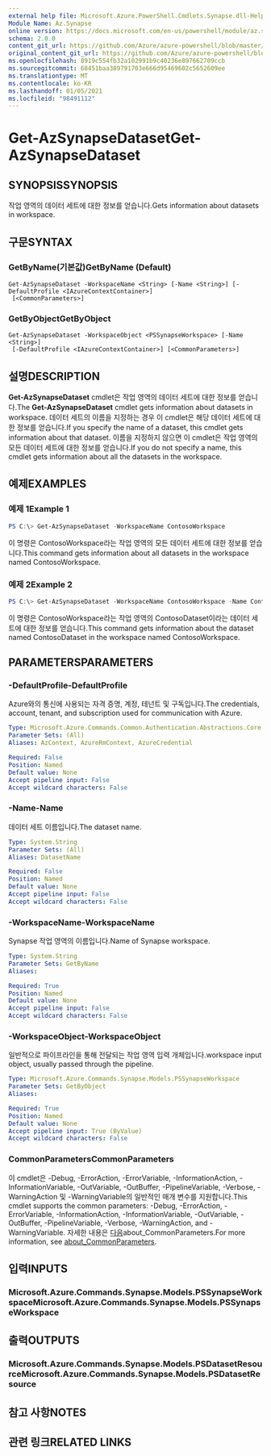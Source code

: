 ```yaml
---
external help file: Microsoft.Azure.PowerShell.Cmdlets.Synapse.dll-Help.xml
Module Name: Az.Synapse
online version: https://docs.microsoft.com/en-us/powershell/module/az.synapse/get-azsynapsedataset
schema: 2.0.0
content_git_url: https://github.com/Azure/azure-powershell/blob/master/src/Synapse/Synapse/help/Get-AzSynapseDataset.md
original_content_git_url: https://github.com/Azure/azure-powershell/blob/master/src/Synapse/Synapse/help/Get-AzSynapseDataset.md
ms.openlocfilehash: 8919c554fb32a102991b9c40236e897662709ccb
ms.sourcegitcommit: 68451baa389791703e666d95469602c5652609ee
ms.translationtype: MT
ms.contentlocale: ko-KR
ms.lasthandoff: 01/05/2021
ms.locfileid: "98491112"
---
```

# <span data-ttu-id="5e821-101">Get-AzSynapseDataset</span><span class="sxs-lookup"><span data-stu-id="5e821-101">Get-AzSynapseDataset</span></span>

## <span data-ttu-id="5e821-102">SYNOPSIS</span><span class="sxs-lookup"><span data-stu-id="5e821-102">SYNOPSIS</span></span>
<span data-ttu-id="5e821-103">작업 영역의 데이터 세트에 대한 정보를 얻습니다.</span><span class="sxs-lookup"><span data-stu-id="5e821-103">Gets information about datasets in workspace.</span></span>

## <span data-ttu-id="5e821-104">구문</span><span class="sxs-lookup"><span data-stu-id="5e821-104">SYNTAX</span></span>

### <span data-ttu-id="5e821-105">GetByName(기본값)</span><span class="sxs-lookup"><span data-stu-id="5e821-105">GetByName (Default)</span></span>
```
Get-AzSynapseDataset -WorkspaceName <String> [-Name <String>] [-DefaultProfile <IAzureContextContainer>]
 [<CommonParameters>]
```

### <span data-ttu-id="5e821-106">GetByObject</span><span class="sxs-lookup"><span data-stu-id="5e821-106">GetByObject</span></span>
```
Get-AzSynapseDataset -WorkspaceObject <PSSynapseWorkspace> [-Name <String>]
 [-DefaultProfile <IAzureContextContainer>] [<CommonParameters>]
```

## <span data-ttu-id="5e821-107">설명</span><span class="sxs-lookup"><span data-stu-id="5e821-107">DESCRIPTION</span></span>
<span data-ttu-id="5e821-108">**Get-AzSynapseDataset** cmdlet은 작업 영역의 데이터 세트에 대한 정보를 얻습니다.</span><span class="sxs-lookup"><span data-stu-id="5e821-108">The **Get-AzSynapseDataset** cmdlet gets information about datasets in workspace.</span></span>
<span data-ttu-id="5e821-109">데이터 세트의 이름을 지정하는 경우 이 cmdlet은 해당 데이터 세트에 대한 정보를 얻습니다.</span><span class="sxs-lookup"><span data-stu-id="5e821-109">If you specify the name of a dataset, this cmdlet gets information about that dataset.</span></span>
<span data-ttu-id="5e821-110">이름을 지정하지 않으면 이 cmdlet은 작업 영역의 모든 데이터 세트에 대한 정보를 얻습니다.</span><span class="sxs-lookup"><span data-stu-id="5e821-110">If you do not specify a name, this cmdlet gets information about all the datasets in the workspace.</span></span>

## <span data-ttu-id="5e821-111">예제</span><span class="sxs-lookup"><span data-stu-id="5e821-111">EXAMPLES</span></span>

### <span data-ttu-id="5e821-112">예제 1</span><span class="sxs-lookup"><span data-stu-id="5e821-112">Example 1</span></span>
```powershell
PS C:\> Get-AzSynapseDataset -WorkspaceName ContosoWorkspace
```

<span data-ttu-id="5e821-113">이 명령은 ContosoWorkspace라는 작업 영역의 모든 데이터 세트에 대한 정보를 얻습니다.</span><span class="sxs-lookup"><span data-stu-id="5e821-113">This command gets information about all datasets in the workspace named ContosoWorkspace.</span></span>

### <span data-ttu-id="5e821-114">예제 2</span><span class="sxs-lookup"><span data-stu-id="5e821-114">Example 2</span></span>
```powershell
PS C:\> Get-AzSynapseDataset -WorkspaceName ContosoWorkspace -Name ContosoDataset
```

<span data-ttu-id="5e821-115">이 명령은 ContosoWorkspace라는 작업 영역의 ContosoDataset이라는 데이터 세트에 대한 정보를 얻습니다.</span><span class="sxs-lookup"><span data-stu-id="5e821-115">This command gets information about the dataset named ContosoDataset in the workspace named ContosoWorkspace.</span></span>

## <span data-ttu-id="5e821-116">PARAMETERS</span><span class="sxs-lookup"><span data-stu-id="5e821-116">PARAMETERS</span></span>

### <span data-ttu-id="5e821-117">-DefaultProfile</span><span class="sxs-lookup"><span data-stu-id="5e821-117">-DefaultProfile</span></span>
<span data-ttu-id="5e821-118">Azure와의 통신에 사용되는 자격 증명, 계정, 테넌트 및 구독입니다.</span><span class="sxs-lookup"><span data-stu-id="5e821-118">The credentials, account, tenant, and subscription used for communication with Azure.</span></span>

```yaml
Type: Microsoft.Azure.Commands.Common.Authentication.Abstractions.Core.IAzureContextContainer
Parameter Sets: (All)
Aliases: AzContext, AzureRmContext, AzureCredential

Required: False
Position: Named
Default value: None
Accept pipeline input: False
Accept wildcard characters: False
```

### <span data-ttu-id="5e821-119">-Name</span><span class="sxs-lookup"><span data-stu-id="5e821-119">-Name</span></span>
<span data-ttu-id="5e821-120">데이터 세트 이름입니다.</span><span class="sxs-lookup"><span data-stu-id="5e821-120">The dataset name.</span></span>

```yaml
Type: System.String
Parameter Sets: (All)
Aliases: DatasetName

Required: False
Position: Named
Default value: None
Accept pipeline input: False
Accept wildcard characters: False
```

### <span data-ttu-id="5e821-121">-WorkspaceName</span><span class="sxs-lookup"><span data-stu-id="5e821-121">-WorkspaceName</span></span>
<span data-ttu-id="5e821-122">Synapse 작업 영역의 이름입니다.</span><span class="sxs-lookup"><span data-stu-id="5e821-122">Name of Synapse workspace.</span></span>

```yaml
Type: System.String
Parameter Sets: GetByName
Aliases:

Required: True
Position: Named
Default value: None
Accept pipeline input: False
Accept wildcard characters: False
```

### <span data-ttu-id="5e821-123">-WorkspaceObject</span><span class="sxs-lookup"><span data-stu-id="5e821-123">-WorkspaceObject</span></span>
<span data-ttu-id="5e821-124">일반적으로 파이프라인을 통해 전달되는 작업 영역 입력 개체입니다.</span><span class="sxs-lookup"><span data-stu-id="5e821-124">workspace input object, usually passed through the pipeline.</span></span>

```yaml
Type: Microsoft.Azure.Commands.Synapse.Models.PSSynapseWorkspace
Parameter Sets: GetByObject
Aliases:

Required: True
Position: Named
Default value: None
Accept pipeline input: True (ByValue)
Accept wildcard characters: False
```

### <span data-ttu-id="5e821-125">CommonParameters</span><span class="sxs-lookup"><span data-stu-id="5e821-125">CommonParameters</span></span>
<span data-ttu-id="5e821-126">이 cmdlet은 -Debug, -ErrorAction, -ErrorVariable, -InformationAction, -InformationVariable, -OutVariable, -OutBuffer, -PipelineVariable, -Verbose, -WarningAction 및 -WarningVariable의 일반적인 매개 변수를 지원합니다.</span><span class="sxs-lookup"><span data-stu-id="5e821-126">This cmdlet supports the common parameters: -Debug, -ErrorAction, -ErrorVariable, -InformationAction, -InformationVariable, -OutVariable, -OutBuffer, -PipelineVariable, -Verbose, -WarningAction, and -WarningVariable.</span></span> <span data-ttu-id="5e821-127">자세한 내용은 [다음](http://go.microsoft.com/fwlink/?LinkID=113216)about_CommonParameters.</span><span class="sxs-lookup"><span data-stu-id="5e821-127">For more information, see [about_CommonParameters](http://go.microsoft.com/fwlink/?LinkID=113216).</span></span>

## <span data-ttu-id="5e821-128">입력</span><span class="sxs-lookup"><span data-stu-id="5e821-128">INPUTS</span></span>

### <span data-ttu-id="5e821-129">Microsoft.Azure.Commands.Synapse.Models.PSSynapseWorkspace</span><span class="sxs-lookup"><span data-stu-id="5e821-129">Microsoft.Azure.Commands.Synapse.Models.PSSynapseWorkspace</span></span>

## <span data-ttu-id="5e821-130">출력</span><span class="sxs-lookup"><span data-stu-id="5e821-130">OUTPUTS</span></span>

### <span data-ttu-id="5e821-131">Microsoft.Azure.Commands.Synapse.Models.PSDatasetResource</span><span class="sxs-lookup"><span data-stu-id="5e821-131">Microsoft.Azure.Commands.Synapse.Models.PSDatasetResource</span></span>

## <span data-ttu-id="5e821-132">참고 사항</span><span class="sxs-lookup"><span data-stu-id="5e821-132">NOTES</span></span>

## <span data-ttu-id="5e821-133">관련 링크</span><span class="sxs-lookup"><span data-stu-id="5e821-133">RELATED LINKS</span></span>
